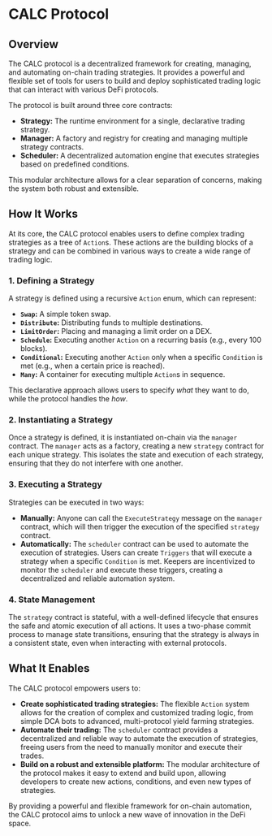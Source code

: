 # CALC Protocol

## Overview

The CALC protocol is a decentralized framework for creating, managing, and automating on-chain trading strategies. It provides a powerful and flexible set of tools for users to build and deploy sophisticated trading logic that can interact with various DeFi protocols.

The protocol is built around three core contracts:

- **Strategy:** The runtime environment for a single, declarative trading strategy.
- **Manager:** A factory and registry for creating and managing multiple strategy contracts.
- **Scheduler:** A decentralized automation engine that executes strategies based on predefined conditions.

This modular architecture allows for a clear separation of concerns, making the system both robust and extensible.

## How It Works

At its core, the CALC protocol enables users to define complex trading strategies as a tree of `Action`s. These actions are the building blocks of a strategy and can be combined in various ways to create a wide range of trading logic.

### 1. Defining a Strategy

A strategy is defined using a recursive `Action` enum, which can represent:

- **`Swap`:** A simple token swap.
- **`Distribute`:** Distributing funds to multiple destinations.
- **`LimitOrder`:** Placing and managing a limit order on a DEX.
- **`Schedule`:** Executing another `Action` on a recurring basis (e.g., every 100 blocks).
- **`Conditional`:** Executing another `Action` only when a specific `Condition` is met (e.g., when a certain price is reached).
- **`Many`:** A container for executing multiple `Action`s in sequence.

This declarative approach allows users to specify _what_ they want to do, while the protocol handles the _how_.

### 2. Instantiating a Strategy

Once a strategy is defined, it is instantiated on-chain via the `manager` contract. The `manager` acts as a factory, creating a new `strategy` contract for each unique strategy. This isolates the state and execution of each strategy, ensuring that they do not interfere with one another.

### 3. Executing a Strategy

Strategies can be executed in two ways:

- **Manually:** Anyone can call the `ExecuteStrategy` message on the `manager` contract, which will then trigger the execution of the specified `strategy` contract.
- **Automatically:** The `scheduler` contract can be used to automate the execution of strategies. Users can create `Triggers` that will execute a strategy when a specific `Condition` is met. Keepers are incentivized to monitor the `scheduler` and execute these triggers, creating a decentralized and reliable automation system.

### 4. State Management

The `strategy` contract is stateful, with a well-defined lifecycle that ensures the safe and atomic execution of all actions. It uses a two-phase commit process to manage state transitions, ensuring that the strategy is always in a consistent state, even when interacting with external protocols.

## What It Enables

The CALC protocol empowers users to:

- **Create sophisticated trading strategies:** The flexible `Action` system allows for the creation of complex and customized trading logic, from simple DCA bots to advanced, multi-protocol yield farming strategies.
- **Automate their trading:** The `scheduler` contract provides a decentralized and reliable way to automate the execution of strategies, freeing users from the need to manually monitor and execute their trades.
- **Build on a robust and extensible platform:** The modular architecture of the protocol makes it easy to extend and build upon, allowing developers to create new actions, conditions, and even new types of strategies.

By providing a powerful and flexible framework for on-chain automation, the CALC protocol aims to unlock a new wave of innovation in the DeFi space.
